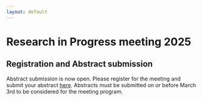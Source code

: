 ```yaml
---
layout: default
---
```

# Research in Progress meeting 2025
## Registration and Abstract submission

Abstract submission is now open. Please register for the meeting and submit your abstract <a href="https://min2022.org/mineral-physics-group-research-in-progress-2025/">here</a>. 
Abstracts must be submitted on or before March 3rd to be considered for the meeting program.
